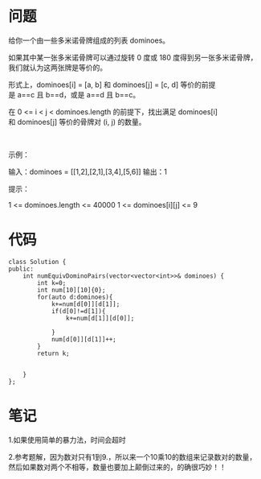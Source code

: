 # 问题
给你一个由一些多米诺骨牌组成的列表 dominoes。

如果其中某一张多米诺骨牌可以通过旋转 0 度或 180 度得到另一张多米诺骨牌，我们就认为这两张牌是等价的。

形式上，dominoes[i] = [a, b] 和 dominoes[j] = [c, d] 等价的前提是 a==c 且 b==d，或是 a==d 且 b==c。

在 0 <= i < j < dominoes.length 的前提下，找出满足 dominoes[i] 和 dominoes[j] 等价的骨牌对 (i, j) 的数量。

 

示例：

输入：dominoes = [[1,2],[2,1],[3,4],[5,6]]
输出：1
 

提示：

1 <= dominoes.length <= 40000
1 <= dominoes[i][j] <= 9

# 代码
```
class Solution {
public:
    int numEquivDominoPairs(vector<vector<int>>& dominoes) {
        int k=0;
        int num[10][10]{0};
        for(auto d:dominoes){
            k+=num[d[0]][d[1]];
            if(d[0]!=d[1]){
                k+=num[d[1]][d[0]];

            }
            num[d[0]][d[1]]++;
        }
        return k;
       

    }
};
```
# 笔记
1.如果使用简单的暴力法，时间会超时

2.参考题解，因为数对只有1到9.，所以来一个10乘10的数组来记录数对的数量，然后如果数对两个不相等，数量也要加上颠倒过来的，的确很巧妙！！
